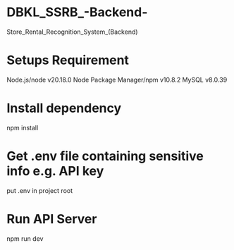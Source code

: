 # DBKL_SSRB_-Backend-
Store_Rental_Recognition_System_(Backend)

# Setups Requirement
Node.js/node v20.18.0
Node Package Manager/npm v10.8.2
MySQL v8.0.39


# Install dependency
npm install

# Get .env file containing sensitive info e.g. API key
put .env in project root 

# Run API Server
npm run dev